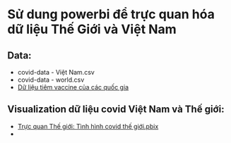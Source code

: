 # Sử dung powerbi để trực quan hóa dữ liệu Thế Giới và Việt Nam
## Data:
<ul> 
 <li> covid-data - Việt Nam.csv </li>
 <li> covid-data - world.csv </li>
 <li> <a href= "https://disease.sh/v3/covid-19/vaccine/coverage/countries?lastdays=all"> Dữ liệu tiêm vaccine của các quốc gia </a> </li>
 </ul>
 
## Visualization dữ liệu covid Việt Nam và Thế giới:
<ul>
<li><a href= "https://github.com/luckymouse96/Covid19_visualization/blob/main/T%C3%ACnh%20h%C3%ACnh%20covid%20th%E1%BA%BF%20gi%E1%BB%9Bi.pbix"> Trực quan Thế giới: Tình hình covid thế giới.pbix </a> </li>
<li><a href="https://github.com/luckymouse96/Covid19_visualization/blob/main/T%C3%ACnh%20h%C3%ACnh%20covid%20%E1%BB%9F%20Vi%E1%BB%87t%20Nam.pbix> Trực quan Việt Nam: Tình hình covid ở Việt Nam.pbix" </a> </li>
</ul>
